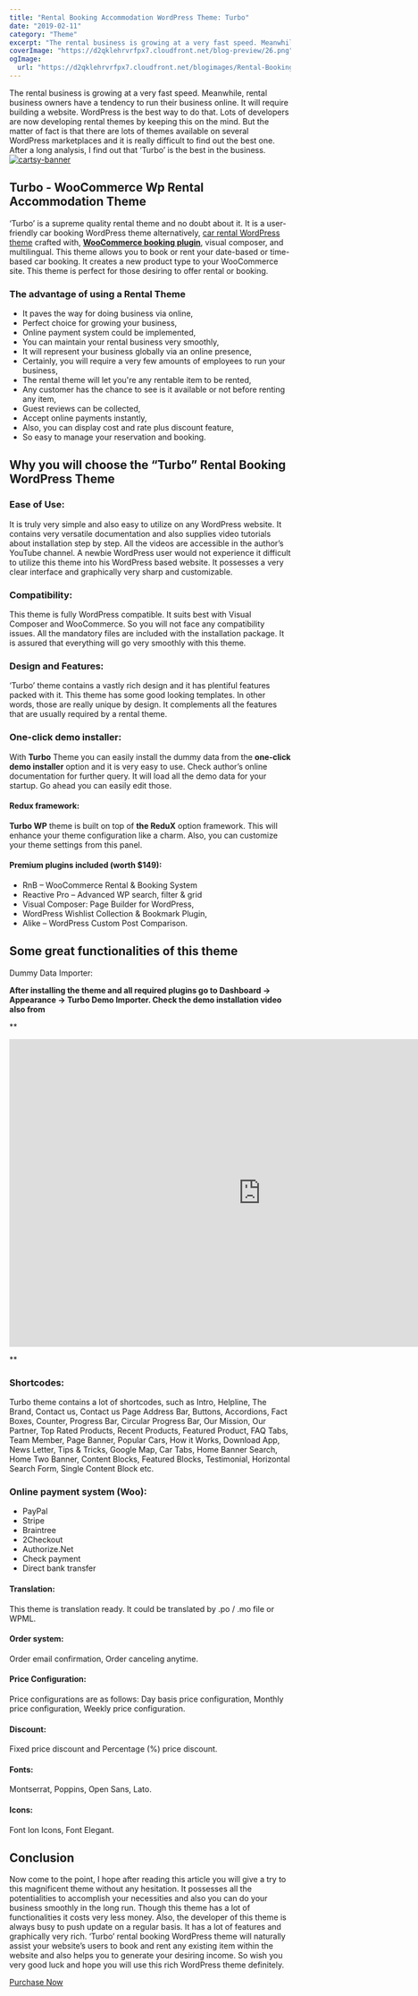 ```yaml
---
title: "Rental Booking Accommodation WordPress Theme: Turbo"
date: "2019-02-11"
category: "Theme"
excerpt: "The rental business is growing at a very fast speed. Meanwhile, rental business owners have a tendency to run their business online. It will require building a website. WordPress is the best way to do that. Lots of developers are now developing rental themes by keeping this on the mind. But the matter of fact"
coverImage: "https://d2qklehrvrfpx7.cloudfront.net/blog-preview/26.png"
ogImage:
  url: "https://d2qklehrvrfpx7.cloudfront.net/blogimages/Rental-Booking-Accommodation-WordPress-Theme-Turbo.png"
---
```


The rental business is growing at a very fast speed. Meanwhile, rental business owners have a tendency to run their business online. It will require building a website. WordPress is the best way to do that. Lots of developers are now developing rental themes by keeping this on the mind. But the matter of fact is that there are lots of themes available on several WordPress marketplaces and it is really difficult to find out the best one. After a long analysis, I find out that ‘Turbo’ is the best in the business.
[![cartsy-banner](https://d2qklehrvrfpx7.cloudfront.net/blogimages/cartsy-banner.jpg)](https://bit.ly/cartsyTheme)

## **Turbo - WooCommerce Wp Rental Accommodation Theme**

‘Turbo’ is a supreme quality rental theme and no doubt about it. It is a user-friendly car booking WordPress theme alternatively, [car rental WordPress theme](https://redq.io/blog/car-rental-wordpress-themes/) crafted with, [**WooCommerce booking plugin**](https://redq.io/blog/woocommerce-booking-plugin/), visual composer, and multilingual. This theme allows you to book or rent your date-based or time-based car booking. It creates a new product type to your WooCommerce site. This theme is perfect for those desiring to offer rental or booking.

### **The advantage of using a Rental Theme**

- It paves the way for doing business via online,
- Perfect choice for growing your business,
- Online payment system could be implemented,
- You can maintain your rental business very smoothly,
- It will represent your business globally via an online presence,
- Certainly, you will require a very few amounts of employees to run your business,
- The rental theme will let you're any rentable item to be rented,
- Any customer has the chance to see is it available or not before renting any item,
- Guest reviews can be collected,
- Accept online payments instantly,
- Also, you can display cost and rate plus discount feature,
- So easy to manage your reservation and booking.

## **Why you will choose the “Turbo” Rental Booking WordPress Theme**

### **Ease of Use:**

It is truly very simple and also easy to utilize on any WordPress website. It contains very versatile documentation and also supplies video tutorials about installation step by step. All the videos are accessible in the author’s YouTube channel. A newbie WordPress user would not experience it difficult to utilize this theme into his WordPress based website. It possesses a very clear interface and graphically very sharp and customizable.

### **Compatibility:**

This theme is fully WordPress compatible. It suits best with Visual Composer and WooCommerce. So you will not face any compatibility issues. All the mandatory files are included with the installation package. It is assured that everything will go very smoothly with this theme.

### **Design and Features:**

‘Turbo’ theme contains a vastly rich design and it has plentiful features packed with it. This theme has some good looking templates. In other words, those are really unique by design. It complements all the features that are usually required by a rental theme.

### **One-click demo installer:**

With **Turbo** Theme you can easily install the dummy data from the **one-click demo installer** option and it is very easy to use. Check author’s online documentation for further query. It will load all the demo data for your startup. Go ahead you can easily edit those.

#### Redux **framework:**

**Turbo WP** theme is built on top of **the ReduX** option framework. This will enhance your theme configuration like a charm. Also, you can customize your theme settings from this panel.

#### **Premium plugins included (worth \$149):**

- RnB – WooCommerce Rental & Booking System
- Reactive Pro – Advanced WP search, filter & grid
- Visual Composer: Page Builder for WordPress,
- WordPress Wishlist Collection & Bookmark Plugin,
- Alike – WordPress Custom Post Comparison.

## **Some great functionalities of this theme**

Dummy Data Importer:

**After installing the theme and all required plugins go to Dashboard -> Appearance -> Turbo Demo Importer. Check the demo installation video also from**

\*\*

<iframe src="https://www.youtube.com/embed/zMGnocnIGos" width="900" height="550" frameborder="0" allowfullscreen="allowfullscreen"></iframe>

\*\*

### **Shortcodes:**

Turbo theme contains a lot of shortcodes, such as Intro, Helpline, The Brand, Contact us, Contact us Page Address Bar, Buttons, Accordions, Fact Boxes, Counter, Progress Bar, Circular Progress Bar, Our Mission, Our Partner, Top Rated Products, Recent Products, Featured Product, FAQ Tabs, Team Member, Page Banner, Popular Cars, How it Works, Download App, News Letter, Tips & Tricks, Google Map, Car Tabs, Home Banner Search, Home Two Banner, Content Blocks, Featured Blocks, Testimonial, Horizontal Search Form, Single Content Block etc.

### **Online payment system (Woo):**

- PayPal
- Stripe
- Braintree
- 2Checkout
- Authorize.Net
- Check payment
- Direct bank transfer

#### **Translation:**

This theme is translation ready. It could be translated by .po / .mo file or WPML.

#### **Order system:**

Order email confirmation, Order canceling anytime.

#### **Price Configuration:**

Price configurations are as follows: Day basis price configuration, Monthly price configuration, Weekly price configuration.

#### **Discount:**

Fixed price discount and Percentage (%) price discount.

#### **Fonts:**

Montserrat, Poppins, Open Sans, Lato.

#### **Icons:**

Font Ion Icons, Font Elegant.

## **Conclusion**

Now come to the point, I hope after reading this article you will give a try to this magnificent theme without any hesitation. It possesses all the potentialities to accomplish your necessities and also you can do your business smoothly in the long run. Though this theme has a lot of functionalities it costs very less money. Also, the developer of this theme is always busy to push update on a regular basis. It has a lot of features and graphically very rich. ‘Turbo’ rental booking WordPress theme will naturally assist your website’s users to book and rent any existing item within the website and also helps you to generate your desiring income. So wish you very good luck and hope you will use this rich WordPress theme definitely.

<a href="https://1.envato.market/c/1309180/275988/4415?u=https%3A%2F%2Fthemeforest.net%2Fitem%2Fturbo-car-rental-system-wordpress-theme%2F17156768" class="btn">Purchase Now</a>
